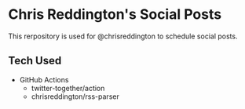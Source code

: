 # Chris Reddington's Social Posts

This rerpository is used for @chrisreddington to schedule social posts.

## Tech Used

- GitHub Actions
  - twitter-together/action
  - chrisreddington/rss-parser
